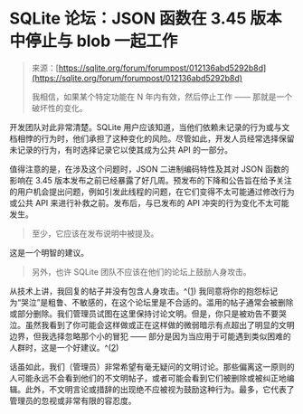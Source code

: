 <!--yml

类别：未分类

日期：2024-05-27 15:02:09

-->

# SQLite 论坛：JSON 函数在 3.45 版本中停止与 blob 一起工作

> 来源：[https://sqlite.org/forum/forumpost/012136abd5292b8d](https://sqlite.org/forum/forumpost/012136abd5292b8d)
> 
> 我相信，如果某个特定功能在 N 年内有效，然后停止工作 —— 那就是一个破坏性的变化。

开发团队对此非常清楚。SQLite 用户应该知道，当他们依赖未记录的行为或与文档相悖的行为时，他们承担了这种变化的风险。尽管如此，开发人员经常选择保留未记录的行为，有时选择记录它以使其成为公共 API 的一部分。

值得注意的是，在涉及这个问题时，JSON 二进制编码特性及其对 JSON 函数的影响在 3.45 版本发布之前已经暴露了好几周。预发布的下降和公告旨在给予关注的用户机会提出问题，例如引发此线程的问题，在它们变得不太可能通过修改行为或公共 API 来进行补救之前。发布后，与已发布的 API 冲突的行为变化不太可能发生。

> 至少，它应该在发布说明中被提及。

这是一个明智的建议。

> 另外，也许 SQLite 团队不应该在他们的论坛上鼓励人身攻击。

从技术上讲，我回复的帖子并没有包含人身攻击。^([1](https://sqlite.org/forum/forumpost/012136abd5292b8d#footnoteP-1-a)) 我同意将你的抱怨标记为“哭泣”是粗鲁、不敏感的，在这个论坛里是不合适的。滥用的帖子通常会被删除或部分删除。我们管理员试图在这里保持讨论文明。但是，你只是被劝告不要哭泣。虽然我看到了你可能会这样做或正在这样做的微弱暗示有点超出了明显的文明边界，但我选择忽略那个小的冒犯 —— 部分是因为当应用于可能遇到类似困难的人群时，这是一个好建议。^([2](https://sqlite.org/forum/forumpost/012136abd5292b8d#footnoteP-2-a))

话虽如此，我们（管理员）非常希望有毫无疑问的文明讨论。那些偏离这一原则的人可能永远不会看到他们的不文明帖子，或者可能会看到它们被删除或被纠正地编辑。此外，不文明言论或措辞的出现绝不应被视为鼓励这种行为。最多，它代表了管理员的忽视或非常有限的容忍度。
